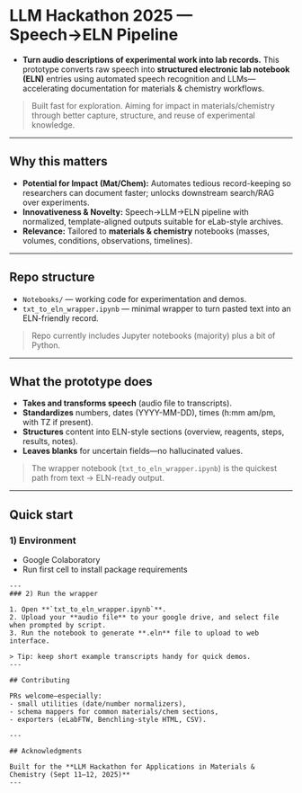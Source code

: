 # LLM Hackathon 2025 — Speech→ELN Pipeline

 - **Turn audio descriptions of experimental work into lab records.** This prototype converts raw speech into **structured electronic lab notebook (ELN)** entries using automated speech recognition and LLMs—accelerating documentation for materials & chemistry workflows.

> Built fast for exploration. Aiming for impact in materials/chemistry through better capture, structure, and reuse of experimental knowledge.

---

## Why this matters

- **Potential for Impact (Mat/Chem):** Automates tedious record-keeping so researchers can document faster; unlocks downstream search/RAG over experiments.  
- **Innovativeness & Novelty:** Speech→LLM→ELN pipeline with normalized, template-aligned outputs suitable for eLab-style archives.  
- **Relevance:** Tailored to **materials & chemistry** notebooks (masses, volumes, conditions, observations, timelines).  

---

## Repo structure

- `Notebooks/` — working code for experimentation and demos.
- `txt_to_eln_wrapper.ipynb` — minimal wrapper to turn pasted text into an ELN-friendly record.

> Repo currently includes Jupyter notebooks (majority) plus a bit of Python.

---

## What the prototype does

- **Takes and transforms speech** (audio file to transcripts).
- **Standardizes** numbers, dates (YYYY-MM-DD), times (h:mm am/pm, with TZ if present).
- **Structures** content into ELN-style sections (overview, reagents, steps, results, notes).
- **Leaves blanks** for uncertain fields—no hallucinated values.

> The wrapper notebook (`txt_to_eln_wrapper.ipynb`) is the quickest path from text → ELN-ready output.

---

## Quick start

### 1) Environment

- Google Colaboratory
- Run first cell to install package requirements
```
---
### 2) Run the wrapper

1. Open **`txt_to_eln_wrapper.ipynb`**.  
2. Upload your **audio file** to your google drive, and select file when prompted by script. 
3. Run the notebook to generate **.eln** file to upload to web interface.

> Tip: keep short example transcripts handy for quick demos.
---

## Contributing

PRs welcome—especially:
- small utilities (date/number normalizers),
- schema mappers for common materials/chem sections,
- exporters (eLabFTW, Benchling-style HTML, CSV).

---

## Acknowledgments

Built for the **LLM Hackathon for Applications in Materials & Chemistry (Sept 11–12, 2025)**
---
